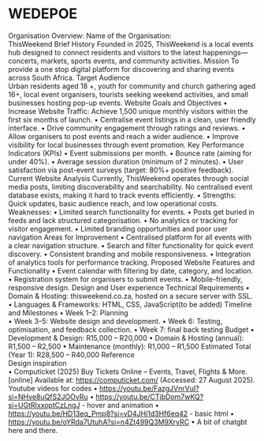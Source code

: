 # WEDEPOE

Organisation Overview: 
Name of the Organisation:  
ThisWeekend 
Brief History 
Founded in 2025, ThisWeekend is a local events hub designed to connect 
residents and visitors to the latest happenings—concerts, markets, sports 
events, and community activities. 
Mission 
To provide a one stop digital platform for discovering and sharing events across 
South Africa. 
Target Audience  
Urban residents aged 18 +, youth for community and church gathering aged 
16+, local event organisers, tourists seeking weekend activities, and small 
businesses hosting pop-up events. 
Website Goals and Objectives 
• Increase Website Traffic: Achieve 1,500 unique monthly visitors within 
the first six months of launch. 
• Centralise event listings in a clean, user friendly interface. 
• Drive community engagement through ratings and reviews. 
• Allow organisers to post events and reach a wider audience. 
• Improve visibility for local businesses through event promotion. 
Key Performance Indicators (KPIs) 
• Event submissions per month. 
• Bounce rate (aiming for under 40%). 
• Average session duration (minimum of 2 minutes). 
• User satisfaction via post-event surveys (target: 80%+ positive feedback). 
Current Website Analysis 
Currently, ThisWeekend operates through social media posts, limiting 
discoverability and searchability. No centralised event database exists, making 
it hard to track events efficiently. 
• Strengths: Quick updates, basic audience reach, and low operational 
costs. 
Weaknesses: 
• Limited search functionality for events. 
• Posts get buried in feeds and lack structured categorisation. 
• No analytics or tracking for visitor engagement. 
• Limited branding opportunities and poor user navigation 
Areas for Improvement 
• Centralised platform for all events with a clear navigation structure. 
• Search and filter functionality for quick event discovery. 
• Consistent branding and mobile responsiveness. 
• Integration of analytics tools for performance tracking. 
Proposed Website Features and Functionality 
• Event calendar with filtering by date, category, and location. 
• Registration system for organisers to submit events. 
• Mobile-friendly, responsive design. 
Design and User experience 
Technical Requirements 
• Domain & Hosting: thisweekend.co.za, hosted on a secure server with 
SSL. 
• Languages & Frameworks: HTML, CSS, JavaScript(to be added) 
Timeline and Milestones 
• Week 1–2: Planning  
• Week 3–5: Website design and development. 
• Week 6: Testing, optimisation, and feedback collection. 
• Week 7: final back testing 
Budget 
• Development & Design: R15,000 – R20,000 
• Domain & Hosting (annual): R1,500 – R2,500 
• Maintenance (monthly): R1,000 – R1,500 
Estimated Total (Year 1): R28,500 – R40,000 
Reference  
Design inspiration  
• Computicket (2025) Buy Tickets Online – Events, Travel, Flights & More. [online] 
Available at: https://computicket.com/ (Accessed: 27 August 2025). 
Youtube videos for codes 
• https://youtu.be/FazgJVnrVuI?si=NHve8uQfS2JOOvRu 
• https://youtu.be/CTjbDom7wKQ?si=UGtRIxxoptCzLngJ - hover and 
animation 
• https://youtu.be/HD13eq_Pmp8?si=vD4JHi1d3Hf6eq42 - basic html 
• https://youtu.be/oYRda7UtuhA?si=n4Zt499Q3M9XryRC 
• A bit of chatgbt here and there. 
